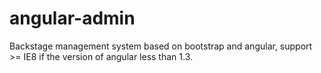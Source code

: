 angular-admin
=============

Backstage management system based on bootstrap and angular, support >= IE8 if the version of angular less than 1.3.
